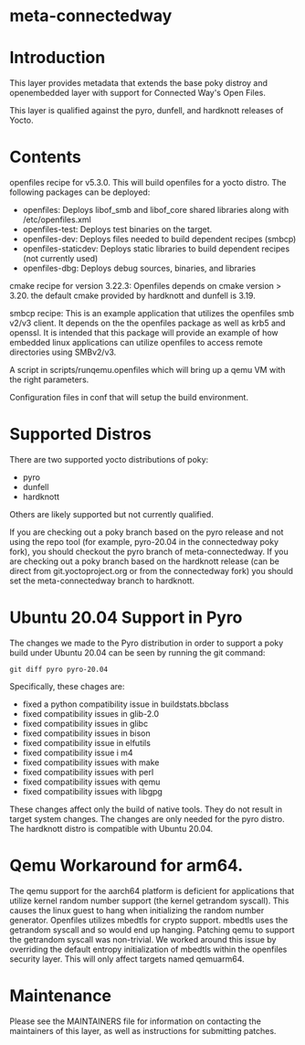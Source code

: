 meta-connectedway
=================

# Introduction

This layer provides metadata that extends the base
poky distroy and openembedded layer with support for Connected Way's
Open Files.

This layer is qualified against the pyro, dunfell, and hardknott
releases of Yocto.

# Contents

openfiles recipe for v5.3.0.  This will build openfiles for a yocto distro.
The following packages can be deployed:
- openfiles: Deploys libof_smb and libof_core shared libraries along with
/etc/openfiles.xml
- openfiles-test: Deploys test binaries on the target.
- openfiles-dev: Deploys files needed to build dependent recipes (smbcp)
- openfiles-staticdev: Deploys static libraries to build dependent
recipes (not currently used)
- openfiles-dbg: Deploys debug sources, binaries, and libraries

cmake recipe for version 3.22.3:  Openfiles depends on cmake version > 3.20.
the default cmake provided by hardknott and dunfell is 3.19.

smbcp recipe:  This is an example application that utilizes the openfiles
smb v2/v3 client.  It depends on the the openfiles package as well as krb5
and openssl.  It is intended that this package will provide an example of
how embedded linux applications can utilize openfiles to access remote
directories using SMBv2/v3.

A script in scripts/runqemu.openfiles which will bring up a qemu VM
with the right parameters.  

Configuration files in conf that will setup the build environment.

# Supported Distros

There are two supported yocto distributions of poky:
- pyro
- dunfell
- hardknott

Others are likely supported but not currently qualified.

If you are checking out a poky branch based on the pyro release and
not using the repo tool (for example, pyro-20.04 in the connectedway
poky fork), you should checkout the pyro branch of meta-connectedway.
If you are checking out a poky branch based on the hardknott release
(can be direct from git.yoctoproject.org or from the connectedway
fork) you should set the meta-connectedway branch to hardknott.

# Ubuntu 20.04 Support in Pyro

The changes we made to the Pyro distribution in order to support a poky build
under Ubuntu 20.04 can be seen by running the git command:

```
git diff pyro pyro-20.04
```

Specifically, these chages are:
- fixed a python compatibility issue in buildstats.bbclass
- fixed compatibility issues in glib-2.0
- fixed compatibility issues in glibc
- fixed compatibility issues in bison
- fixed compatibility issue in elfutils
- fixed compatibility issue i m4
- fixed compatibility issues with make
- fixed compatibility issues with perl
- fixed compatibility issues with qemu
- fixed compatibility issues with libgpg

These changes affect only the build of native tools.  They do not result in
target system changes.  The changes are only needed for the pyro distro.
The hardknott distro is compatible with Ubuntu 20.04.

# Qemu Workaround for arm64.

The qemu support for the aarch64 platform is deficient for applications that
utilize kernel random number support (the kernel getrandom syscall).  This
causes the linux guest to hang when initializing the random number generator.
Openfiles utilizes mbedtls for crypto support.  mbedtls uses the getrandom
syscall and so would end up hanging.  Patching qemu to support the getrandom
syscall was non-trivial.  We worked around this issue by overriding the
default entropy initialization of mbedtls within the openfiles security layer.
This will only affect targets named qemuarm64.  

# Maintenance

Please see the MAINTAINERS file for information on contacting the
maintainers of this layer, as well as instructions for submitting patches. 
